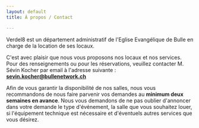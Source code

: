 ```yaml
---
layout: default
title: À propos / Contact

---
```

Verdel8 est un département administratif de l'Eglise Evangélique de Bulle en charge de la location de ses locaux.

C'est avec plaisir que nous vous proposons nos locaux et nos services. Pour des renseignements ou pour les réservations, veuillez contacter M. Sévin Kocher par email à l'adresse suivante : **sevin.kocher@bullenetwork.ch**

Afin de vous garantir la disponibilité de nos salles, nous vous recommandons de nous faire parvenir vos demandes au **minimum deux semaines en avance**. Nous vous demandons de ne pas oublier d'annoncer dans votre demande le type d'événement, la salle que vous souhaitez louer, si l'équipement technique est nécessaire et d'éventuels autres services que vous désirez.